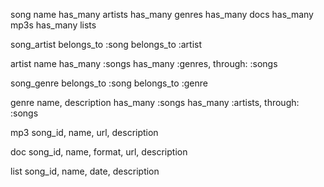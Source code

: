 

song
name
has_many artists
has_many genres
has_many docs
has_many mp3s
has_many lists

song_artist
belongs_to :song
belongs_to :artist

artist
name
has_many :songs
has_many :genres, through: :songs

song_genre
belongs_to :song
belongs_to :genre

genre
name, description
has_many :songs
has_many :artists, through: :songs

mp3
song_id, name, url, description

doc
song_id, name, format, url, description

list
song_id, name, date, description
